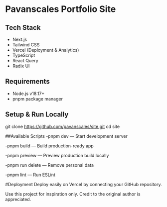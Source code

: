 # Pavanscales Portfolio Site

## Tech Stack
- Next.js  
- Tailwind CSS  
- Vercel (Deployment & Analytics)  
- TypeScript  
- React Query  
- Radix UI  

## Requirements
- Node.js v18.17+  
- pnpm package manager  

## Setup & Run Locally
git clone https://github.com/pavanscales/site.git
cd site

##Available Scripts
-pnpm dev — Start development server

-pnpm build — Build production-ready app

-pnpm preview — Preview production build locally

-pnpm run delete — Remove personal data

-pnpm lint — Run ESLint

#Deployment
Deploy easily on Vercel by connecting your GitHub repository.

Use this project for inspiration only. Credit to the original author is appreciated.
